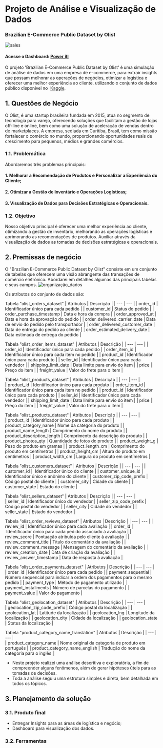 # Projeto de Análise e Visualização de Dados
### Brazilian E-Commerce Public Dataset by Olist
![sales](https://github.com/mariacdev/Projeto-New-York-City-Airbnb-Open-Data/assets/134116444/b1e45c7e-4b60-4fca-9f38-ad99c87eb99d) 

#### Acesse o Dashboard: [Power BI](https://app.powerbi.com/links/f9X1pwJdoF?ctid=e5d658d7-a357-4ac1-a718-5ce049b564e6&pbi_source=linkShare) 

O projeto 'Brazilian E-Commerce Public Dataset by Olist' é uma simulação de análise de dados em uma empresa de e-commerce, para extrair insights que possam melhorar as operações de negócios, otimizar a logística e oferecer uma melhor experiência ao cliente. utilizando o conjunto de dados público disponivel no  [Kaggle](https://www.kaggle.com/datasets/olistbr/brazilian-ecommerce). 

## 1. Questões de Negócio
O Olist, é uma startup brasileira fundada em 2015, atua no segmento de tecnologia para varejo, oferecendo soluções que facilitam a gestão de lojas off-line e online, bem como uma solução de aceleração de vendas dentro de marketplaces. A empresa, sediada em Curitiba, Brasil, tem como missão fortalecer o comércio no mundo, proporcionando oportunidades reais de crescimento para pequenos, médios e grandes comércios.

### 1.1. Problemática
Abordaremos três problemas principais:
#### 1. Melhorar a Recomendação de Produtos e Personalizar a Experiência do Cliente;
#### 2. Otimizar a Gestão de Inventário e Operações Logísticas;
#### 3. Visualização de Dados para Decisões Estratégicas e Operacionais.

### 1.2. Objetivo
Nosso objetivo principal é oferecer uma melhor experiência ao cliente, otimizando a gestão de inventário, melhorando as operações logísticas e aprimorando as recomendações de produtos. Auxiliar através da visualização de dados as tomadas de decisões estratégicas e operacionais.  

## 2. Premissas de negócio
O "Brazilian E-Commerce Public Dataset by Olist" consiste em um conjunto de tabelas que oferecem uma visão abrangente das transações de comércio eletrônico. Abordarei em detalhes algumas das principais tabelas e seus campos.
![organização_dados](https://github.com/mariacdev/Projeto-New-York-City-Airbnb-Open-Data/assets/134116444/a2bc0e8e-fc31-4752-b3af-44a8a36df671)


Os atributos do conjunto de dados são:

 Tabela "olist_orders_dataset"
| Atributos  | Descrição |
| --- | --- |
| order_id | Identificador único para cada pedido |
| customer_id | Status do pedido |
| order_purchase_timestamp | Data e hora da compra |
| order_approved_at | Data e hora da aprovação do pedido |
| order_delivered_carrier_date | Data de envio do pedido pelo transportador |
| order_delivered_customer_date | Data de entrega do pedido ao cliente | 
| order_estimated_delivery_date | Data estimada de entrega do pedido |

Tabela "olist_order_items_dataset" 
| Atributos  | Descrição |
| --- | --- | 
| order_id | Identificador único para cada pedido | 
| order_item_id | Identificador único para cada item no pedido |
| product_id | Identificador único para cada produto |
| seller_id | Identificador único para cada vendedor |
| shipping_limit_date | Data limite para envio do item |
| price | Preço do item |
| freight_value | Valor do frete para o item | 

Tabela "olist_products_dataset" 
| Atributos  | Descrição |
| --- | --- |  
| product_id | Identificador único para cada produto |
| order_item_id | Identificador único para cada item no pedido |
| product_id | Identificador único para cada produto |
| seller_id | Identificador único para cada vendedor |
| shipping_limit_date | Data limite para envio do item |
| price | Preço do item |
| freight_value | Valor do frete para o item | 

Tabela "olist_products_dataset" 
| Atributos  | Descrição |
| --- | --- |   
| product_id | Identificador único para cada produto |
| product_category_name | Nome da categoria do produto |
| product_name_length | Comprimento do nome do produto |
| product_description_length | Comprimento da descrição do produto | 
| product_photos_qty | Quantidade de fotos do produto | 
| product_weight_g | Peso do produto em gramas | 
| product_length_cm | Comprimento do produto em centímetros | 
| product_height_cm | Altura do produto em centímetros |
| product_width_cm | Largura do produto em centímetros | 

Tabela "olist_customers_dataset" 
| Atributos  | Descrição |
| --- | --- | 
| customer_id |  Identificador único do cliente |
| customer_unique_id | Identificador único e anônimo do cliente |
| customer_zip_code_prefix | Código postal do cliente  |
| customer_city | Cidade do cliente | 
| customer_state | Estado do cliente | 

Tabela "olist_sellers_dataset" 
| Atributos  | Descrição |
| --- | --- |  
| seller_id | Identificador único do vendedor |
| seller_zip_code_prefix | Código postal do vendedor  |
| seller_city | Cidade do vendedor | 
| seller_state | Estado do vendedor | 

Tabela "olist_order_reviews_dataset" 
| Atributos  | Descrição |
| --- | --- | 
| review_id | Identificador único para cada avaliação |
| order_id |  Identificador único para cada pedido associado à avaliação |
| review_score | Pontuação atribuída pelo cliente à avaliação | 
| review_comment_title | Título do comentário da avaliação |
| review_comment_message | Mensagem do comentário da avaliação | 
| review_creation_date | Data de criação da avaliação |
| review_answer_timestamp | Data de resposta à avaliação |

Tabela "olist_order_payments_dataset" 
| Atributos  | Descrição |
| --- | --- |  
| order_id | Identificador único para cada pedido |
| payment_sequential | Número sequencial para indicar a ordem dos pagamentos para o mesmo pedido |
| payment_type | Método de pagamento utilizado |
| payment_installments | Número de parcelas do pagamento | 
| payment_value | Valor do pagamento |

Tabela "olist_geolocation_dataset" 
| Atributos  | Descrição |
| --- | --- |  
| geolocation_zip_code_prefix | Código postal da localização |
| geolocation_lat | Latitude da localização | 
| geolocation_lng | Longitude da localização |
| geolocation_city | Cidade da localização |
| geolocation_state | Status da localização | 

Tabela "product_category_name_translation"
| Atributos  | Descrição |
| --- | --- |  
| product_category_name | Nome original da categoria de produto em português |
| product_category_name_english | Tradução do nome da categoria para o inglês | 

- Neste projeto realizei uma análise descritiva e exploratória, a fim de compreender alguns fenômenos, além de gerar hipóteses úteis para as tomadas de decisões.
- Toda a análise seguiu uma estrutura simples e direta, bem detalhada em todos os tópicos.

## 3. Planejamento da solução 

### 3.1. Produto final
- Entregar Insights para as áreas de logística e negócio;
- Dashboard para visualização dos dados.

### 3.2. Ferramentas












